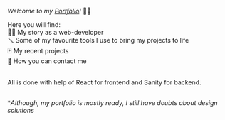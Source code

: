 _Welcome to my [Portfolio]!_ 👩‍🎨

Here you will find: <br>
👩‍💻  My story as a web-developer <br>
🪛  Some of my favourite tools I use to bring my projects to life<br>
🃏  My recent projects<br>
📧  How you can contact me<br><br>


All is done with help of React for frontend and Sanity for backend.

##
*_Although, my portfolio is mostly ready, I still have doubts about design solutions_

   [Portfolio]: <https://alenaportfolio.netlify.app/>



